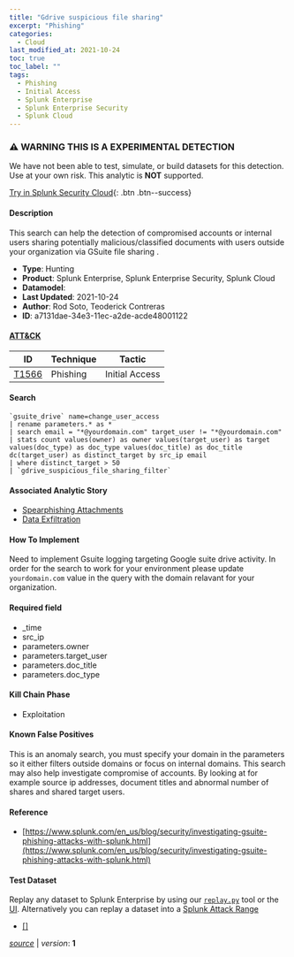 ```yaml
---
title: "Gdrive suspicious file sharing"
excerpt: "Phishing"
categories:
  - Cloud
last_modified_at: 2021-10-24
toc: true
toc_label: ""
tags:
  - Phishing
  - Initial Access
  - Splunk Enterprise
  - Splunk Enterprise Security
  - Splunk Cloud
---
```


### ⚠️ WARNING THIS IS A EXPERIMENTAL DETECTION
We have not been able to test, simulate, or build datasets for this detection. Use at your own risk. This analytic is **NOT** supported.


[Try in Splunk Security Cloud](https://www.splunk.com/en_us/cyber-security.html){: .btn .btn--success}

#### Description

This search can help the detection of compromised accounts or internal users sharing potentially malicious/classified documents with users outside your organization via GSuite file sharing .

- **Type**: Hunting
- **Product**: Splunk Enterprise, Splunk Enterprise Security, Splunk Cloud
- **Datamodel**: 
- **Last Updated**: 2021-10-24
- **Author**: Rod Soto, Teoderick Contreras
- **ID**: a7131dae-34e3-11ec-a2de-acde48001122


#### [ATT&CK](https://attack.mitre.org/)

| ID          | Technique   | Tactic         |
| ----------- | ----------- |--------------- |
| [T1566](https://attack.mitre.org/techniques/T1566/) | Phishing | Initial Access |

#### Search

```
`gsuite_drive` name=change_user_access 
| rename parameters.* as * 
| search email = "*@yourdomain.com" target_user != "*@yourdomain.com" 
| stats count values(owner) as owner values(target_user) as target values(doc_type) as doc_type values(doc_title) as doc_title dc(target_user) as distinct_target by src_ip email 
| where distinct_target > 50 
| `gdrive_suspicious_file_sharing_filter`
```

#### Associated Analytic Story
* [Spearphishing Attachments](/stories/spearphishing_attachments)
* [Data Exfiltration](/stories/data_exfiltration)


#### How To Implement
Need to implement Gsuite logging targeting Google suite drive activity. In order for the search to work for your environment please update `yourdomain.com` value in the query with the domain relavant for your organization.

#### Required field
* _time
* src_ip
* parameters.owner
* parameters.target_user
* parameters.doc_title
* parameters.doc_type


#### Kill Chain Phase
* Exploitation


#### Known False Positives
This is an anomaly search, you must specify your domain in the parameters so it either filters outside domains or focus on internal domains. This search may also help investigate compromise of accounts. By looking at for example source ip addresses, document titles and abnormal number of shares and shared target users.





#### Reference

* [https://www.splunk.com/en_us/blog/security/investigating-gsuite-phishing-attacks-with-splunk.html](https://www.splunk.com/en_us/blog/security/investigating-gsuite-phishing-attacks-with-splunk.html)



#### Test Dataset
Replay any dataset to Splunk Enterprise by using our [`replay.py`](https://github.com/splunk/attack_data#using-replaypy) tool or the [UI](https://github.com/splunk/attack_data#using-ui).
Alternatively you can replay a dataset into a [Splunk Attack Range](https://github.com/splunk/attack_range#replay-dumps-into-attack-range-splunk-server)

* [[]]([])



[*source*](https://github.com/splunk/security_content/tree/develop/detections/experimental/cloud/gdrive_suspicious_file_sharing.yml) \| *version*: **1**